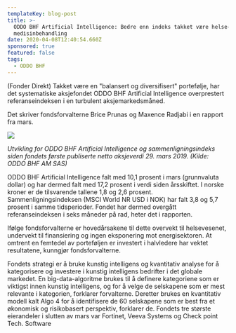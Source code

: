 ```yaml
---
templateKey: blog-post
title: >-
  ODDO BHF Artificial Intelligence: Bedre enn indeks takket være helse- og
  medisinbehandling
date: 2020-04-08T12:40:54.660Z
sponsored: true
featured: false
tags:
  - ODDO BHF
---
```

(Fonder Direkt) Takket være en "balansert og diversifisert" portefølje, har det systematiske aksjefondet ODDO BHF Artificial Intelligence overprestert referanseindeksen i en turbulent aksjemarkedsmåned.



Det skriver fondsforvalterne Brice Prunas og Maxence Radjabi i en rapport fra mars.

![](/img/ai.png)

_Utvikling for ODDO BHF Artificial Intelligence og sammenligningsindeks siden fondets første publiserte netto aksjeverdi 29. mars 2019. (Kilde: ODDO BHF AM SAS)_

ODDO BHF Artificial Intelligence falt med 10,1 prosent i mars (grunnvaluta dollar) og har dermed falt med 17,2 prosent i verdi siden årsskiftet. I norske kroner er de tilsvarende tallene 1,8 og 2,6 prosent. Sammenligningsindeksen (MSCI World NR USD i NOK) har falt 3,8 og 5,7 prosent i samme tidsperioder. Fondet har dermed overgått referanseindeksen i seks måneder på rad, heter det i rapporten.



Ifølge fondsforvalterne er hovedårsakene til dette overvekt til helsevesenet, undervekt til finansiering og ingen eksponering mot energisektoren. At omtrent en femtedel av porteføljen er investert i halvledere har vektet resultatene, kunngjør fondsforvalterne.



Fondets strategi er å bruke kunstig intelligens og kvantitativ analyse for å kategorisere og investere i kunstig intelligens bedrifter i det globale markedet. En big-data-algoritme brukes til å definere kategoriene som er viktigst innen kunstig intelligens, og for å velge de selskapene som er mest relevante i kategorien, forklarer forvalterne. Deretter brukes en kvantitativ modell kalt Algo 4 for å identifisere de 60 selskapene som er best fra et økonomisk og risikobasert perspektiv, forklarer de. Fondets tre største eierandeler i slutten av mars var Fortinet, Veeva Systems og Check point Tech. Software
